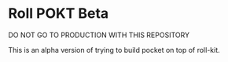 # Roll POKT Beta

DO NOT GO TO PRODUCTION WITH THIS REPOSITORY

This is an alpha version of trying to build pocket on top of roll-kit.
